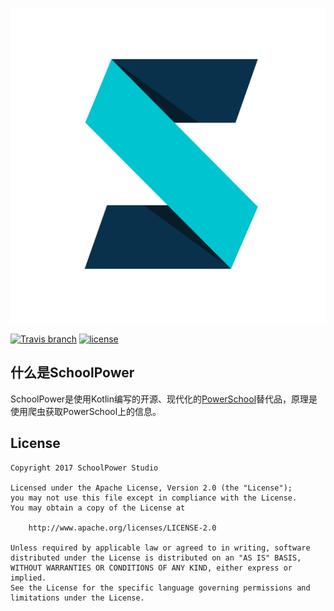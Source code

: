 ![](app/src/main/res/drawable-xxxhdpi/icon.png)

[![Travis branch](https://img.shields.io/travis/HITGIF/SchoolPower/master.svg)](https://travis-ci.org/HITGIF/SchoolPower)
[![license](https://img.shields.io/github/license/HITGIF/SchoolPower.svg)](https://github.com/HITGIF/SchoolPower)

什么是SchoolPower
-------
SchoolPower是使用Kotlin编写的开源、现代化的[PowerSchool](https://www.powerschool.com/)替代品，原理是使用爬虫获取PowerSchool上的信息。

License
-------
    Copyright 2017 SchoolPower Studio

    Licensed under the Apache License, Version 2.0 (the "License");
    you may not use this file except in compliance with the License.
    You may obtain a copy of the License at

        http://www.apache.org/licenses/LICENSE-2.0

    Unless required by applicable law or agreed to in writing, software
    distributed under the License is distributed on an "AS IS" BASIS,
    WITHOUT WARRANTIES OR CONDITIONS OF ANY KIND, either express or implied.
    See the License for the specific language governing permissions and
    limitations under the License.
